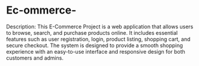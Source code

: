 # Ec-ommerce-
Description: This E-Commerce Project is a web application that allows users to browse, search, and purchase products online. It includes essential features such as user registration, login, product listing, shopping cart, and secure checkout. The system is designed to provide a smooth shopping experience with an easy-to-use interface and responsive design for both customers and admins.
